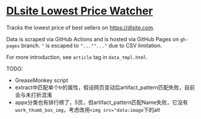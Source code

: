 # [DLsite Lowest Price Watcher](https://imba-tjd.github.io/DLWatcher)

Tracks the lowest price of best sellers on https://dlsite.com.

Data is scraped via GitHub Actions and is hosted via GitHub Pages on `gh-pages` branch. `"` is escaped to `"...""..."` due to CSV limitation.

For more introduction, see `article` tag in `data_tmpl.html`.

TODO:

* GreaseMonkey script
* extract中匹配单个tr的属性，假设网页变动后artifact_pattern匹配失败，目前会与未打折混淆
* appx分类也有排行榜了，5页，但artifact_pattern匹配Name失败，它没有`work_thumb_box_img`，考虑改用`<img src="data:image`下的alt
